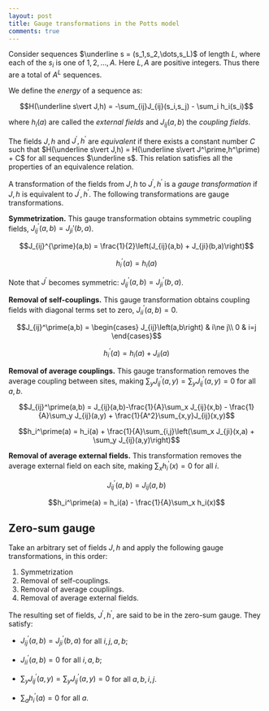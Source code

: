 ```yaml
---
layout: post
title: Gauge transformations in the Potts model
comments: true
---
```


Consider sequences $\underline s = (s_1,s_2,\dots,s_L)$ of length $L$, where each of the $s_i$ is one of $1, 2, \dots, A$. Here $L,A$ are positive integers. Thus there are a total of $A^L$ sequences.

We define the *energy* of a sequence as:

$$H(\underline s\vert J,h) = -\sum_{ij}J_{ij}(s_i,s_j) - \sum_i h_i(s_i)$$

where $h_i(a)$ are called the *external fields* and $J_{ij}(a,b)$ the *coupling fields*.

The fields $J,h$ and $J^\prime,h^\prime$ are *equivalent* if there exists a constant number $C$ such that $H(\underline s\vert J,h) = H(\underline s\vert J^\prime,h^\prime) + C$ for all sequences $\underline s$. This relation satisfies all the properties of an equivalence relation.

A transformation of the fields from $J,h$ to $J^\prime,h^\prime$ is a *gauge transformation* if $J,h$ is equivalent to $J^\prime,h^\prime$. The following transformations are gauge transformations.

**Symmetrization.** This gauge transformation obtains symmetric coupling fields, $J_{ij}^\prime(a,b) = J_{ji}\prime(b,a)$.

$$J_{ij}^{\prime}(a,b) = \frac{1}{2}\left(J_{ij}(a,b) + J_{ji}(b,a)\right)$$

$$h_i^\prime(a) = h_i(a)$$

Note that $J^{\prime}$ becomes symmetric: $J_{ij}^\prime(a,b) = J_{ji}^\prime(b,a)$.

**Removal of self-couplings.** This gauge transformation obtains coupling fields with diagonal terms set to zero, $J_{ii}^\prime(a,b) = 0$.

$$J_{ij}^\prime(a,b) = \begin{cases}
    J_{ij}\left(a,b\right) & i\ne j\\
    0 & i=j
\end{cases}$$

$$h_i^\prime(a) = h_i(a) + J_{ii}(a)$$

**Removal of average couplings.** This gauge transformation removes the average coupling between sites, making $\sum_y J_{ij}^\prime(a,y)=\sum_y J_{ij}^\prime(a,y)=0$ for all $a,b$.

$$J_{ij}^\prime(a,b) = J_{ij}(a,b)-\frac{1}{A}\sum_x J_{ij}(x,b) - \frac{1}{A}\sum_y J_{ij}(a,y) + \frac{1}{A^2}\sum_{x,y}J_{ij}(x,y)$$

$$h_i^\prime(a) = h_i(a) + \frac{1}{A}\sum_{i,j}\left(\sum_x J_{ji}(x,a) + \sum_y J_{ij}(a,y)\right)$$

**Removal of average external fields.** This transformation removes the average external field on each site, making $\sum_x h_i^\prime(x) = 0$ for all $i$.

$$J_{ij}^\prime(a,b) = J_{ij}(a,b)$$

$$h_i^\prime(a) = h_i(a) - \frac{1}{A}\sum_x h_i(x)$$

## Zero-sum gauge

Take an arbitrary set of fields $J,h$ and apply the following gauge transformations, in this order:

1. Symmetrization
2. Removal of self-couplings.
3. Removal of average couplings.
4. Removal of average external fields.

The resulting set of fields, $J^\prime,h^\prime$, are said to be in the zero-sum gauge. They satisfy:

- $J_{ij}^\prime(a,b) = J_{ji}^\prime(b,a)$ for all $i,j,a,b$;

- $J_{ii}^\prime(a,b)=0$ for all $i,a,b$;

- $\sum_y J_{ij}^\prime(a,y) = \sum_y J_{ij}^\prime(a,y)=0$ for all $a,b,i,j$.

- $\sum_a h_i^\prime(a)=0$ for all $a$.

